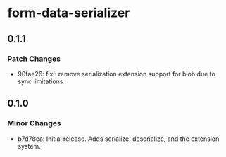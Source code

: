 # form-data-serializer

## 0.1.1

### Patch Changes

- 90fae26: fix!: remove serialization extension support for blob due to sync limitations

## 0.1.0

### Minor Changes

- b7d78ca: Initial release. Adds serialize, deserialize, and the extension system.
